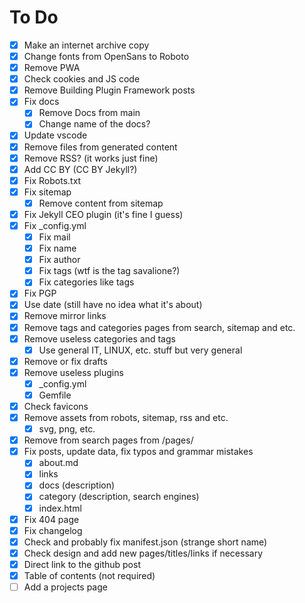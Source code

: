 # To Do
- [x] Make an internet archive copy
- [x] Change fonts from OpenSans to Roboto
- [x] Remove PWA
- [x] Check cookies and JS code
- [x] Remove Building Plugin Framework posts
- [x] Fix docs
    - [x] Remove Docs from main
    - [x] Change name of the docs?
- [x] Update vscode
- [x] Remove files from generated content
- [x] Remove RSS? (it works just fine)
- [x] Add CC BY (CC BY Jekyll?)
- [x] Fix Robots.txt
- [x] Fix sitemap
    - [x] Remove content from sitemap
- [x] Fix Jekyll CEO plugin (it's fine I guess)
- [x] Fix _config.yml
    - [x] Fix mail
    - [x] Fix name
    - [x] Fix author
    - [x] Fix tags (wtf is the tag savalione?)
    - [x] Fix categories like tags
- [x] Fix PGP
- [x] Use date (still have no idea what it's about)
- [x] Remove mirror links
- [x] Remove tags and categories pages from search, sitemap and etc.
- [x] Remove useless categories and tags
    - [x] Use general IT, LINUX, etc. stuff but  very general
- [x] Remove or fix drafts
- [x] Remove useless plugins
    - [x] _config.yml
    - [x] Gemfile
- [x] Check favicons
- [x] Remove assets from robots, sitemap, rss and etc.
    - [x] svg, png, etc.
- [x] Remove from search pages from /pages/
- [x] Fix posts, update data, fix typos and grammar mistakes
    - [x] about.md
    - [x] links
    - [x] docs (description)
    - [x] category (description, search engines)
    - [x] index.html
- [x] Fix 404 page
- [x] Fix changelog
- [x] Check and probably fix manifest.json (strange short name)
- [x] Check design and add new pages/titles/links if necessary
- [x] Direct link to the github post
- [x] Table of contents (not required)
- [ ] Add a projects page
